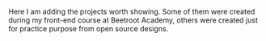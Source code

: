 Here I am adding the projects worth showing. Some of them were created during my front-end course at Beetroot Academy, others were created just for practice purpose from open source designs.
